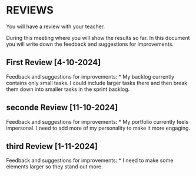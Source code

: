 # REVIEWS
You will have a review with your teacher.

During this meeting where you will show the results so far.
In this document you will write down the feedback and suggestions for improvements.

## First Review [4-10-2024]
Feedback and suggestions for improvements:
*
My backlog currently contains only small tasks. I could include larger tasks there and then break them down into smaller tasks in the sprint backlog.

## seconde Review [11-10-2024]
Feedback and suggestions for improvements:
*
My portfolio currently feels impersonal. I need to add more of my personality to make it more engaging.

## third Review [1-11-2024]
Feedback and suggestions for improvements:
*
I need to make some elements larger so they stand out more.





